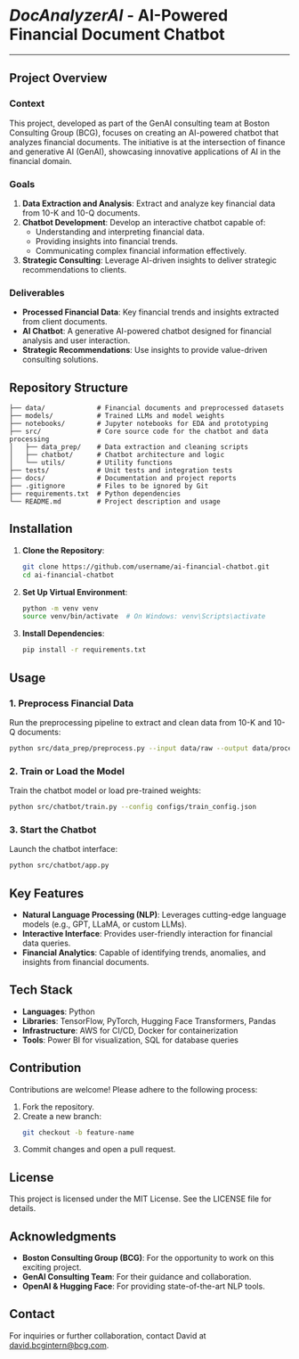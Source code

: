 # _**DocAnalyzerAI**_ - AI-Powered Financial Document Chatbot
---

## Project Overview

### Context
This project, developed as part of the GenAI consulting team at Boston Consulting Group (BCG), focuses on creating an AI-powered chatbot that analyzes financial documents. The initiative is at the intersection of finance and generative AI (GenAI), showcasing innovative applications of AI in the financial domain.

### Goals
1. **Data Extraction and Analysis**: Extract and analyze key financial data from 10-K and 10-Q documents.
2. **Chatbot Development**: Develop an interactive chatbot capable of:
   - Understanding and interpreting financial data.
   - Providing insights into financial trends.
   - Communicating complex financial information effectively.
3. **Strategic Consulting**: Leverage AI-driven insights to deliver strategic recommendations to clients.

### Deliverables
- **Processed Financial Data**: Key financial trends and insights extracted from client documents.
- **AI Chatbot**: A generative AI-powered chatbot designed for financial analysis and user interaction.
- **Strategic Recommendations**: Use insights to provide value-driven consulting solutions.

## Repository Structure
```
├── data/             # Financial documents and preprocessed datasets
├── models/           # Trained LLMs and model weights
├── notebooks/        # Jupyter notebooks for EDA and prototyping
├── src/              # Core source code for the chatbot and data processing
│   ├── data_prep/    # Data extraction and cleaning scripts
│   ├── chatbot/      # Chatbot architecture and logic
│   └── utils/        # Utility functions
├── tests/            # Unit tests and integration tests
├── docs/             # Documentation and project reports
├── .gitignore        # Files to be ignored by Git
├── requirements.txt  # Python dependencies
└── README.md         # Project description and usage
```

## Installation
1. **Clone the Repository**:
   ```bash
   git clone https://github.com/username/ai-financial-chatbot.git
   cd ai-financial-chatbot
   ```

2. **Set Up Virtual Environment**:
   ```bash
   python -m venv venv
   source venv/bin/activate  # On Windows: venv\Scripts\activate
   ```

3. **Install Dependencies**:
   ```bash
   pip install -r requirements.txt
   ```

## Usage

### 1. Preprocess Financial Data
Run the preprocessing pipeline to extract and clean data from 10-K and 10-Q documents:
```bash
python src/data_prep/preprocess.py --input data/raw --output data/processed
```

### 2. Train or Load the Model
Train the chatbot model or load pre-trained weights:
```bash
python src/chatbot/train.py --config configs/train_config.json
```

### 3. Start the Chatbot
Launch the chatbot interface:
```bash
python src/chatbot/app.py
```

## Key Features
- **Natural Language Processing (NLP)**: Leverages cutting-edge language models (e.g., GPT, LLaMA, or custom LLMs).
- **Interactive Interface**: Provides user-friendly interaction for financial data queries.
- **Financial Analytics**: Capable of identifying trends, anomalies, and insights from financial documents.

## Tech Stack
- **Languages**: Python
- **Libraries**: TensorFlow, PyTorch, Hugging Face Transformers, Pandas
- **Infrastructure**: AWS for CI/CD, Docker for containerization
- **Tools**: Power BI for visualization, SQL for database queries

## Contribution
Contributions are welcome! Please adhere to the following process:
1. Fork the repository.
2. Create a new branch:
   ```bash
   git checkout -b feature-name
   ```
3. Commit changes and open a pull request.

## License
This project is licensed under the MIT License. See the LICENSE file for details.

## Acknowledgments
- **Boston Consulting Group (BCG)**: For the opportunity to work on this exciting project.
- **GenAI Consulting Team**: For their guidance and collaboration.
- **OpenAI & Hugging Face**: For providing state-of-the-art NLP tools.

## Contact
For inquiries or further collaboration, contact David at david.bcgintern@bcg.com.

